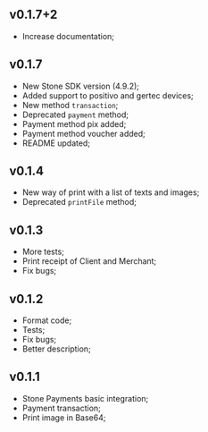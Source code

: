 ## v0.1.7+2

- Increase documentation;

## v0.1.7

- New Stone SDK version (4.9.2);
- Added support to positivo and gertec devices;
- New method `transaction`;
- Deprecated `payment` method;
- Payment method pix added;
- Payment method voucher added;
- README updated;

## v0.1.4

- New way of print with a list of texts and images;
- Deprecated `printFile` method;

## v0.1.3

- More tests;
- Print receipt of Client and Merchant;
- Fix bugs;

## v0.1.2

- Format code;
- Tests;
- Fix bugs;
- Better description;

## v0.1.1

- Stone Payments basic integration;
- Payment transaction;
- Print image in Base64;
